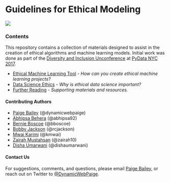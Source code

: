 # Guidelines for Ethical Modeling

![](data/disc_logo.JPG)

### Contents
This repository contains a collection of materials designed to assist in the creation of ethical algorithms and machine learning models. Initial work was done as part of the [Diversity and Inclusion Unconference](https://pydata.org/nyc2017/diversity-inclusion/disc-unconference-2017/) at [PyData NYC 2017](https://pydata.org/nyc2017/).

* [Ethical Machine Learning Tool](EthicalAlgorithmTool.md) - *How can you create ethical machine learning projects?*
* [Data Science Ethics](DataScienceEthics.md) - *Why is ethical data science important?*
* [Further Reading](resources.md) - *Supporting materials and resources.*

#### Contributing Authors

* [Paige Bailey](http://www.github.com/dynamicwebpaige) (@dynamicwebpaige)
* [Abhipsa Behera](http://www.github.com/abhipsa92) (@abhipsa92)
* [Bernie Boscoe](http://www.github.com/bboscoe) (@bboscoe)
* [Bobby Jackson](http://www.github.com/rcjackson) (@rcjackson)
* [Mwai Karimi](http://www.github.com/kmwai) (@kmwai)
* [Zairah Mustahsan](http://www.github.com/zairah10) (@zairah10)
* [Disha Umarwani](http://www.github.com/dishaumarwani) (@dishaumarwani)

#### Contact Us
For suggestions, comments, and questions, please email [Paige Bailey](mailto:paige.bailey@microsoft.com), or reach out on Twitter to [@DynamicWebPaige](http://www.twitter.com/dynamicwebpaige).
